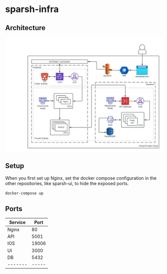 # sparsh-infra

## Architecture

![alt text](https://github.com/SparshApp/sparsh-infra/blob/main/docs/architecture.jpeg?raw=true)

## Setup

When you first set up Nginx, set the docker compose configuration in the other repositories, like sparsh-ui, to hide the exposed ports.

```bash
docker-compose up
```

## Ports

| Service | Port  |
| ------- | ----- |
| Nginx   | 80    |
| API     | 5001  |
| IOS     | 19006 |
| UI      | 3000  |  # Internal: use Nginx to access
| DB      | 5432  |  # Internal: use API to access
| ------- | ----- |
